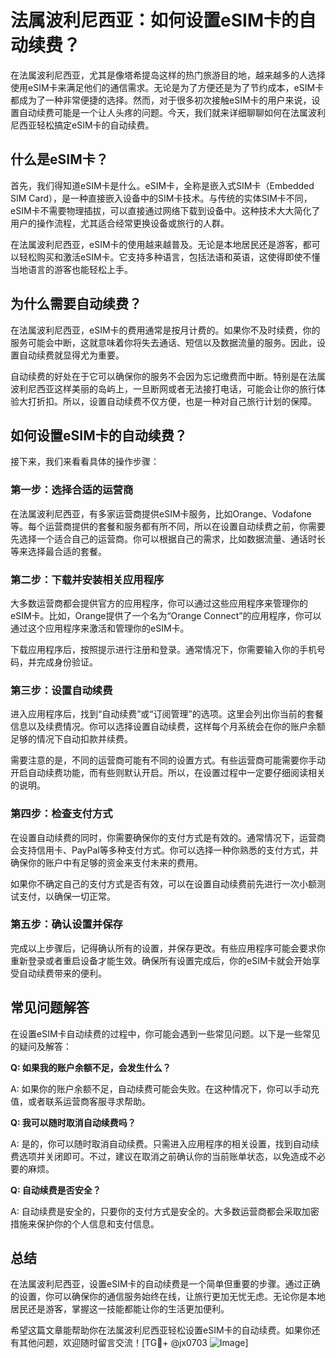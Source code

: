 # 法属波利尼西亚：如何设置eSIM卡的自动续费？

在法属波利尼西亚，尤其是像塔希提岛这样的热门旅游目的地，越来越多的人选择使用eSIM卡来满足他们的通信需求。无论是为了方便还是为了节约成本，eSIM卡都成为了一种非常便捷的选择。然而，对于很多初次接触eSIM卡的用户来说，设置自动续费可能是一个让人头疼的问题。今天，我们就来详细聊聊如何在法属波利尼西亚轻松搞定eSIM卡的自动续费。

## 什么是eSIM卡？

首先，我们得知道eSIM卡是什么。eSIM卡，全称是嵌入式SIM卡（Embedded SIM Card），是一种直接嵌入设备中的SIM卡技术。与传统的实体SIM卡不同，eSIM卡不需要物理插拔，可以直接通过网络下载到设备中。这种技术大大简化了用户的操作流程，尤其适合经常更换设备或旅行的人群。

在法属波利尼西亚，eSIM卡的使用越来越普及。无论是本地居民还是游客，都可以轻松购买和激活eSIM卡。它支持多种语言，包括法语和英语，这使得即使不懂当地语言的游客也能轻松上手。

## 为什么需要自动续费？

在法属波利尼西亚，eSIM卡的费用通常是按月计费的。如果你不及时续费，你的服务可能会中断，这就意味着你将失去通话、短信以及数据流量的服务。因此，设置自动续费就显得尤为重要。

自动续费的好处在于它可以确保你的服务不会因为忘记缴费而中断。特别是在法属波利尼西亚这样美丽的岛屿上，一旦断网或者无法接打电话，可能会让你的旅行体验大打折扣。所以，设置自动续费不仅方便，也是一种对自己旅行计划的保障。

## 如何设置eSIM卡的自动续费？

接下来，我们来看看具体的操作步骤：

### 第一步：选择合适的运营商

在法属波利尼西亚，有多家运营商提供eSIM卡服务，比如Orange、Vodafone等。每个运营商提供的套餐和服务都有所不同，所以在设置自动续费之前，你需要先选择一个适合自己的运营商。你可以根据自己的需求，比如数据流量、通话时长等来选择最合适的套餐。

### 第二步：下载并安装相关应用程序

大多数运营商都会提供官方的应用程序，你可以通过这些应用程序来管理你的eSIM卡。比如，Orange提供了一个名为“Orange Connect”的应用程序，你可以通过这个应用程序来激活和管理你的eSIM卡。

下载应用程序后，按照提示进行注册和登录。通常情况下，你需要输入你的手机号码，并完成身份验证。

### 第三步：设置自动续费

进入应用程序后，找到“自动续费”或“订阅管理”的选项。这里会列出你当前的套餐信息以及续费情况。你可以选择设置自动续费，这样每个月系统会在你的账户余额足够的情况下自动扣款并续费。

需要注意的是，不同的运营商可能有不同的设置方式。有些运营商可能需要你手动开启自动续费功能，而有些则默认开启。所以，在设置过程中一定要仔细阅读相关的说明。

### 第四步：检查支付方式

在设置自动续费的同时，你需要确保你的支付方式是有效的。通常情况下，运营商会支持信用卡、PayPal等多种支付方式。你可以选择一种你熟悉的支付方式，并确保你的账户中有足够的资金来支付未来的费用。

如果你不确定自己的支付方式是否有效，可以在设置自动续费前先进行一次小额测试支付，以确保一切正常。

### 第五步：确认设置并保存

完成以上步骤后，记得确认所有的设置，并保存更改。有些应用程序可能会要求你重新登录或者重启设备才能生效。确保所有设置完成后，你的eSIM卡就会开始享受自动续费带来的便利。

## 常见问题解答

在设置eSIM卡自动续费的过程中，你可能会遇到一些常见问题。以下是一些常见的疑问及解答：

**Q: 如果我的账户余额不足，会发生什么？**

A: 如果你的账户余额不足，自动续费可能会失败。在这种情况下，你可以手动充值，或者联系运营商客服寻求帮助。

**Q: 我可以随时取消自动续费吗？**

A: 是的，你可以随时取消自动续费。只需进入应用程序的相关设置，找到自动续费选项并关闭即可。不过，建议在取消之前确认你的当前账单状态，以免造成不必要的麻烦。

**Q: 自动续费是否安全？**

A: 自动续费是安全的，只要你的支付方式是安全的。大多数运营商都会采取加密措施来保护你的个人信息和支付信息。

## 总结

在法属波利尼西亚，设置eSIM卡的自动续费是一个简单但重要的步骤。通过正确的设置，你可以确保你的通信服务始终在线，让旅行更加无忧无虑。无论你是本地居民还是游客，掌握这一技能都能让你的生活更加便利。

希望这篇文章能帮助你在法属波利尼西亚轻松设置eSIM卡的自动续费。如果你还有其他问题，欢迎随时留言交流！[TG💪+ @jx0703 ![Image](https://github.com/user-attachments/assets/dbca1d08-cadb-493c-b0ec-ad6f7a83f270)]